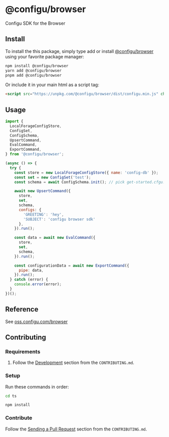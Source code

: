 # @configu/browser

Configu SDK for the Browser

## Install

To install the this package, simply type add or install [@configu/browser](https://www.npmjs.com/package/@configu/browser) using your favorite package manager:

```bash
npm install @configu/browser
yarn add @configu/browser
pnpm add @configu/browser
```

Or include it in your main html as a script tag:

```html
<script src="https://unpkg.com/@configu/browser/dist/configu.min.js" charset="utf-8"></script>
```

## Usage

```js
import {
  LocalForageConfigStore,
  ConfigSet,
  ConfigSchema,
  UpsertCommand,
  EvalCommand,
  ExportCommand,
} from '@configu/browser';

(async () => {
  try {
    const store = new LocalForageConfigStore({ name: 'config-db' });
    const set = new ConfigSet('test');
    const schema = await ConfigSchema.init(); // pick get-started.cfgu.json

    await new UpsertCommand({
      store,
      set,
      schema,
      configs: {
        'GREETING': 'hey',
        'SUBJECT': 'configu browser sdk'
      },
    }).run();

    const data = await new EvalCommand({
      store,
      set,
      schema,
    }).run();

    const configurationData = await new ExportCommand({
      pipe: data,
    }).run();
  } catch (error) {
    console.error(error);
  }
})();
```

<!-- For more examples see [examples/browser](https://github.com/configu/configu/tree/main/examples/browser-sdk/) -->

## Reference

See [oss.configu.com/browser](https://oss.configu.com/ts/modules/_configu_browser.html)

## Contributing

### Requirements

1. Follow the [Development](https://github.com/configu/configu/blob/main/CONTRIBUTING.md#development) section from the `CONTRIBUTING.md`.

### Setup

Run these commands in order:

```bash
cd ts
```

```bash
npm install
```

### Contribute

Follow the [Sending a Pull Request](https://github.com/configu/configu/blob/main/CONTRIBUTING.md#sending-a-pull-request) section from the `CONTRIBUTING.md`.
